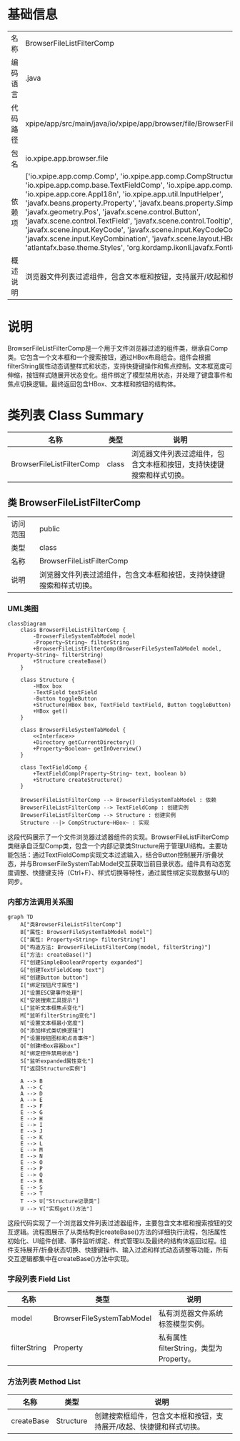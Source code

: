 # 基础信息

|      |      |
|------|------|
| 名称 | BrowserFileListFilterComp |
| 编码语言 | .java |
| 代码路径 | xpipe/app/src/main/java/io/xpipe/app/browser/file/BrowserFileListFilterComp.java |
| 包名 | io.xpipe.app.browser.file |
| 依赖项 | ['io.xpipe.app.comp.Comp', 'io.xpipe.app.comp.CompStructure', 'io.xpipe.app.comp.base.TextFieldComp', 'io.xpipe.app.comp.base.TooltipHelper', 'io.xpipe.app.core.AppI18n', 'io.xpipe.app.util.InputHelper', 'javafx.beans.property.Property', 'javafx.beans.property.SimpleBooleanProperty', 'javafx.geometry.Pos', 'javafx.scene.control.Button', 'javafx.scene.control.TextField', 'javafx.scene.control.Tooltip', 'javafx.scene.input.KeyCode', 'javafx.scene.input.KeyCodeCombination', 'javafx.scene.input.KeyCombination', 'javafx.scene.layout.HBox', 'atlantafx.base.theme.Styles', 'org.kordamp.ikonli.javafx.FontIcon'] |
| 概述说明 | 浏览器文件列表过滤组件，包含文本框和按钮，支持展开/收起和快捷键操作。 |

# 说明

BrowserFileListFilterComp是一个用于文件浏览器过滤的组件类，继承自Comp类。它包含一个文本框和一个搜索按钮，通过HBox布局组合。组件会根据filterString属性动态调整样式和状态，支持快捷键操作和焦点控制。文本框宽度可伸缩，按钮样式随展开状态变化。组件绑定了模型禁用状态，并处理了键盘事件和焦点切换逻辑。最终返回包含HBox、文本框和按钮的结构体。

# 类列表 Class Summary

| 名称   | 类型  | 说明 |
|-------|------|-------------|
| BrowserFileListFilterComp | class | 浏览器文件列表过滤组件，包含文本框和按钮，支持快捷键搜索和样式切换。 |



## 类 BrowserFileListFilterComp

|      |      |
|------|------|
| 访问范围 | public |
| 类型 | class |
| 名称 | BrowserFileListFilterComp |
| 说明 | 浏览器文件列表过滤组件，包含文本框和按钮，支持快捷键搜索和样式切换。 |


### UML类图

```mermaid
classDiagram
    class BrowserFileListFilterComp {
        -BrowserFileSystemTabModel model
        -Property~String~ filterString
        +BrowserFileListFilterComp(BrowserFileSystemTabModel model, Property~String~ filterString)
        +Structure createBase()
    }

    class Structure {
        -HBox box
        -TextField textField
        -Button toggleButton
        +Structure(HBox box, TextField textField, Button toggleButton)
        +HBox get()
    }

    class BrowserFileSystemTabModel {
        <<Interface>>
        +Directory getCurrentDirectory()
        +Property~Boolean~ getInOverview()
    }

    class TextFieldComp {
        +TextFieldComp(Property~String~ text, boolean b)
        +Structure createStructure()
    }

    BrowserFileListFilterComp --> BrowserFileSystemTabModel : 依赖
    BrowserFileListFilterComp --> TextFieldComp : 创建实例
    BrowserFileListFilterComp --> Structure : 创建实例
    Structure --|> CompStructure~HBox~ : 实现
```

这段代码展示了一个文件浏览器过滤器组件的实现。BrowserFileListFilterComp类继承自泛型Comp类，包含一个内部记录类Structure用于管理UI结构。主要功能包括：通过TextFieldComp实现文本过滤输入，结合Button控制展开/折叠状态，并与BrowserFileSystemTabModel交互获取当前目录状态。组件具有动态宽度调整、快捷键支持（Ctrl+F）、样式切换等特性，通过属性绑定实现数据与UI的同步。


### 内部方法调用关系图

```mermaid
graph TD
    A["类BrowserFileListFilterComp"]
    B["属性: BrowserFileSystemTabModel model"]
    C["属性: Property<String> filterString"]
    D["构造方法: BrowserFileListFilterComp(model, filterString)"]
    E["方法: createBase()"]
    F["创建SimpleBooleanProperty expanded"]
    G["创建TextFieldComp text"]
    H["创建Button button"]
    I["绑定按钮尺寸属性"]
    J["设置ESC键事件处理"]
    K["安装搜索工具提示"]
    L["监听文本框焦点变化"]
    M["监听filterString变化"]
    N["设置文本框最小宽度"]
    O["添加样式类切换逻辑"]
    P["设置按钮图标和点击事件"]
    Q["创建HBox容器box"]
    R["绑定控件禁用状态"]
    S["监听expanded属性变化"]
    T["返回Structure实例"]

    A --> B
    A --> C
    A --> D
    A --> E
    E --> F
    E --> G
    E --> H
    E --> I
    E --> J
    E --> K
    E --> L
    E --> M
    E --> N
    E --> O
    E --> P
    E --> Q
    E --> R
    E --> S
    E --> T
    T --> U["Structure记录类"]
    U --> V["实现get()方法"]
```

这段代码实现了一个浏览器文件列表过滤器组件，主要包含文本框和搜索按钮的交互逻辑。流程图展示了从类结构到createBase()方法的详细执行流程，包括属性初始化、UI组件创建、事件监听绑定、样式管理以及最终的结构体返回过程。组件支持展开/折叠状态切换、快捷键操作、输入过滤和样式动态调整等功能，所有交互逻辑都集中在createBase()方法中实现。

### 字段列表 Field List

| 名称  | 类型  | 说明 |
|-------|-------|------|
| model | BrowserFileSystemTabModel | 私有浏览器文件系统标签模型实例。 |
| filterString | Property<String> | 私有属性filterString，类型为Property<String>。 |

### 方法列表 Method List

| 名称  | 类型  | 说明 |
|-------|-------|------|
| createBase | Structure | 创建搜索框组件，包含文本框和按钮，支持展开/收起、快捷键和样式切换。 |




